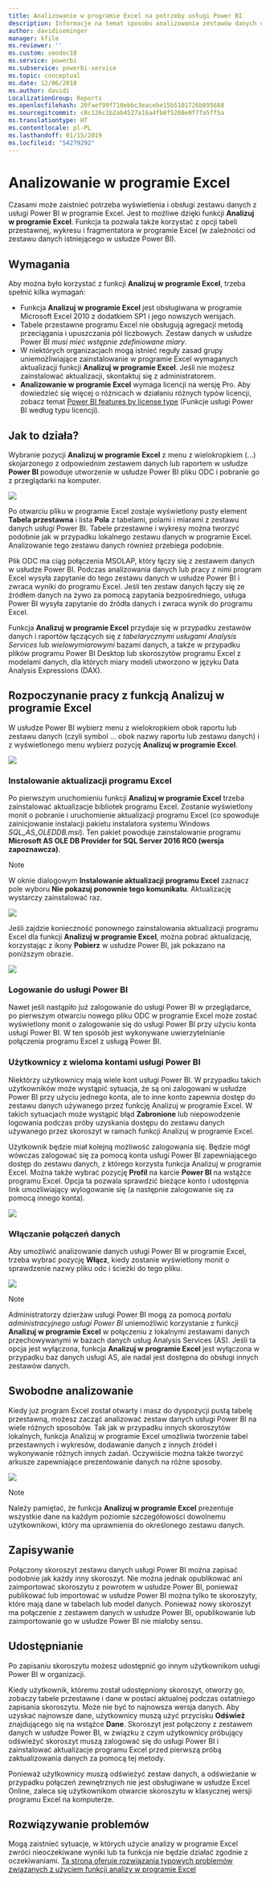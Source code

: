 ```yaml
---
title: Analizowanie w programie Excel na potrzeby usługi Power BI
description: Informacje na temat sposobu analizowania zestawów danych usługi Power BI w programie Excel
author: davidiseminger
manager: kfile
ms.reviewer: ''
ms.custom: seodec18
ms.service: powerbi
ms.subservice: powerbi-service
ms.topic: conceptual
ms.date: 12/06/2018
ms.author: davidi
LocalizationGroup: Reports
ms.openlocfilehash: 20faef99f710ebbc3eacebe15b5101726b895688
ms.sourcegitcommit: c8c126c1b2ab4527a16a4fb8f5208e0f7fa5ff5a
ms.translationtype: HT
ms.contentlocale: pl-PL
ms.lasthandoff: 01/15/2019
ms.locfileid: "54279292"
---
```

# <a name="analyze-in-excel"></a>Analizowanie w programie Excel
Czasami może zaistnieć potrzeba wyświetlenia i obsługi zestawu danych z usługi Power BI w programie Excel. Jest to możliwe dzięki funkcji **Analizuj w programie Excel**. Funkcja ta pozwala także korzystać z opcji tabeli przestawnej, wykresu i fragmentatora w programie Excel (w zależności od zestawu danych istniejącego w usłudze Power BI).

## <a name="requirements"></a>Wymagania
Aby można było korzystać z funkcji **Analizuj w programie Excel**, trzeba spełnić kilka wymagań:

* Funkcja **Analizuj w programie Excel** jest obsługiwana w programie Microsoft Excel 2010 z dodatkiem SP1 i jego nowszych wersjach.
* Tabele przestawne programu Excel nie obsługują agregacji metodą przeciągania i upuszczania pól liczbowych. Zestaw danych w usłudze Power BI *musi mieć wstępnie zdefiniowane miary*.
* W niektórych organizacjach mogą istnieć reguły zasad grupy uniemożliwiające zainstalowanie w programie Excel wymaganych aktualizacji funkcji **Analizuj w programie Excel**. Jeśli nie możesz zainstalować aktualizacji, skontaktuj się z administratorem.
* **Analizowanie w programie Excel** wymaga licencji na wersję Pro. Aby dowiedzieć się więcej o różnicach w działaniu różnych typów licencji, zobacz temat [Power BI features by license type](service-features-license-type.md) (Funkcje usługi Power BI według typu licencji). 

## <a name="how-does-it-work"></a>Jak to działa?
Wybranie pozycji **Analizuj w programie Excel** z menu z wielokropkiem (...) skojarzonego z odpowiednim zestawem danych lub raportem w usłudze **Power BI** powoduje utworzenie w usłudze Power BI pliku ODC i pobranie go z przeglądarki na komputer.

![](media/service-analyze-in-excel/power-bi-analyze-in-excel.png)

Po otwarciu pliku w programie Excel zostaje wyświetlony pusty element **Tabela przestawna** i lista **Pola** z tabelami, polami i miarami z zestawu danych usługi Power BI. Tabele przestawne i wykresy można tworzyć podobnie jak w przypadku lokalnego zestawu danych w programie Excel. Analizowanie tego zestawu danych również przebiega podobnie.

Plik ODC ma ciąg połączenia MSOLAP, który łączy się z zestawem danych w usłudze Power BI. Podczas analizowania danych lub pracy z nimi program Excel wysyła zapytanie do tego zestawu danych w usłudze Power BI i zwraca wyniki do programu Excel. Jeśli ten zestaw danych łączy się ze źródłem danych na żywo za pomocą zapytania bezpośredniego, usługa Power BI wysyła zapytanie do źródła danych i zwraca wynik do programu Excel.

Funkcja **Analizuj w programie Excel** przydaje się w przypadku zestawów danych i raportów łączących się z *tabelarycznymi usługami Analysis Services* lub *wielowymiarowymi* bazami danych, a także w przypadku plików programu Power BI Desktop lub skoroszytów programu Excel z modelami danych, dla których miary modeli utworzono w języku Data Analysis Expressions (DAX).

## <a name="get-started-with-analyze-in-excel"></a>Rozpoczynanie pracy z funkcją Analizuj w programie Excel
W usłudze Power BI wybierz menu z wielokropkiem obok raportu lub zestawu danych (czyli symbol ... obok nazwy raportu lub zestawu danych) i z wyświetlonego menu wybierz pozycję **Analizuj w programie Excel**.

![](media/service-analyze-in-excel/power-bi-analyze-menu.png)

### <a name="install-excel-updates"></a>Instalowanie aktualizacji programu Excel
Po pierwszym uruchomieniu funkcji **Analizuj w programie Excel** trzeba zainstalować aktualizacje bibliotek programu Excel. Zostanie wyświetlony monit o pobranie i uruchomienie aktualizacji programu Excel (co spowoduje zainicjowanie instalacji pakietu instalatora systemu Windows *SQL_AS_OLEDDB.msi*). Ten pakiet powoduje zainstalowanie programu **Microsoft AS OLE DB Provider for SQL Server 2016 RC0 (wersja zapoznawcza)**.

> [!NOTE]
> W oknie dialogowym **Instalowanie aktualizacji programu Excel** zaznacz pole wyboru **Nie pokazuj ponownie tego komunikatu**. Aktualizację wystarczy zainstalować raz.
> 
> 

![](media/service-analyze-in-excel/pbi_anlz_excel_dontshow.png)

Jeśli zajdzie konieczność ponownego zainstalowania aktualizacji programu Excel dla funkcji **Analizuj w programie Excel**, można pobrać aktualizację, korzystając z ikony **Pobierz** w usłudze Power BI, jak pokazano na poniższym obrazie.

![](media/service-analyze-in-excel/pbi_anlz_excel_download_again.png)

### <a name="sign-in-to-power-bi"></a>Logowanie do usługi Power BI
Nawet jeśli nastąpiło już zalogowanie do usługi Power BI w przeglądarce, po pierwszym otwarciu nowego pliku ODC w programie Excel może zostać wyświetlony monit o zalogowanie się do usługi Power BI przy użyciu konta usługi Power BI. W ten sposób jest wykonywane uwierzytelnianie połączenia programu Excel z usługą Power BI.

### <a name="users-with-multiple-power-bi-accounts"></a>Użytkownicy z wieloma kontami usługi Power BI
Niektórzy użytkownicy mają wiele kont usługi Power BI. W przypadku takich użytkowników może wystąpić sytuacja, że są oni zalogowani w usłudze Power BI przy użyciu jednego konta, ale to inne konto zapewnia dostęp do zestawu danych używanego przez funkcję Analizuj w programie Excel. W takich sytuacjach może wystąpić błąd **Zabronione** lub niepowodzenie logowania podczas próby uzyskania dostępu do zestawu danych używanego przez skoroszyt w ramach funkcji Analizuj w programie Excel.

Użytkownik będzie miał kolejną możliwość zalogowania się. Będzie mógł wówczas zalogować się za pomocą konta usługi Power BI zapewniającego dostęp do zestawu danych, z którego korzysta funkcja Analizuj w programie Excel. Można także wybrać pozycję **Profil** na karcie **Power BI** na wstążce programu Excel. Opcja ta pozwala sprawdzić bieżące konto i udostępnia link umożliwiający wylogowanie się (a następnie zalogowanie się za pomocą innego konta).

![](media/service-analyze-in-excel/pbi_anlz_excel_profile.png)

### <a name="enable-data-connections"></a>Włączanie połączeń danych
Aby umożliwić analizowanie danych usługi Power BI w programie Excel, trzeba wybrać pozycję **Włącz**, kiedy zostanie wyświetlony monit o sprawdzenie nazwy pliku odc i ścieżki do tego pliku.

![](media/service-analyze-in-excel/pbi_anlz_excel_enable.png)

> [!NOTE]
> Administratorzy dzierżaw usługi Power BI mogą za pomocą *portalu administracyjnego usługi Power BI* uniemożliwić korzystanie z funkcji **Analizuj w programie Excel** w połączeniu z lokalnymi zestawami danych przechowywanymi w bazach danych usług Analysis Services (AS). Jeśli ta opcja jest wyłączona, funkcja **Analizuj w programie Excel** jest wyłączona w przypadku baz danych usługi AS, ale nadal jest dostępna do obsługi innych zestawów danych.
> 
> 

## <a name="analyze-away"></a>Swobodne analizowanie
Kiedy już program Excel został otwarty i masz do dyspozycji pustą tabelę przestawną, możesz zacząć analizować zestaw danych usługi Power BI na wiele różnych sposobów. Tak jak w przypadku innych skoroszytów lokalnych, funkcja Analizuj w programie Excel umożliwia tworzenie tabel przestawnych i wykresów, dodawanie danych z innych źródeł i wykonywanie różnych innych zadań. Oczywiście można także tworzyć arkusze zapewniające prezentowanie danych na różne sposoby.

![](media/service-analyze-in-excel/pbi_anlz_excel_chart.png)

> [!NOTE]
> Należy pamiętać, że funkcja **Analizuj w programie Excel** prezentuje wszystkie dane na każdym poziomie szczegółowości dowolnemu użytkownikowi, który ma uprawnienia do określonego zestawu danych.
> 
> 

## <a name="save"></a>Zapisywanie
Połączony skoroszyt zestawu danych usługi Power BI można zapisać podobnie jak każdy inny skoroszyt. Nie można jednak opublikować ani zaimportować skoroszytu z powrotem w usłudze Power BI, ponieważ publikować lub importować w usłudze Power BI można tylko te skoroszyty, które mają dane w tabelach lub model danych. Ponieważ nowy skoroszyt ma połączenie z zestawem danych w usłudze Power BI, opublikowanie lub zaimportowanie go w usłudze Power BI nie miałoby sensu.

## <a name="share"></a>Udostępnianie
Po zapisaniu skoroszytu możesz udostępnić go innym użytkownikom usługi Power BI w organizacji.

Kiedy użytkownik, któremu został udostępniony skoroszyt, otworzy go, zobaczy tabele przestawne i dane w postaci aktualnej podczas ostatniego zapisania skoroszytu. Może nie być to najnowsza wersja danych. Aby uzyskać najnowsze dane, użytkownicy muszą użyć przycisku **Odśwież** znajdującego się na wstążce **Dane**. Skoroszyt jest połączony z zestawem danych w usłudze Power BI, w związku z czym użytkownicy próbujący odświeżyć skoroszyt muszą zalogować się do usługi Power BI i zainstalować aktualizacje programu Excel przed pierwszą próbą zaktualizowania danych za pomocą tej metody.

Ponieważ użytkownicy muszą odświeżyć zestaw danych, a odświeżanie w przypadku połączeń zewnętrznych nie jest obsługiwane w usłudze Excel Online, zaleca się użytkownikom otwarcie skoroszytu w klasycznej wersji programu Excel na komputerze.

## <a name="troubleshooting"></a>Rozwiązywanie problemów
Mogą zaistnieć sytuacje, w których użycie analizy w programie Excel zwróci nieoczekiwane wyniki lub ta funkcja nie będzie działać zgodnie z oczekiwaniami. [Ta strona oferuje rozwiązania typowych problemów związanych z użyciem funkcji analizy w programie Excel](desktop-troubleshooting-analyze-in-excel.md)